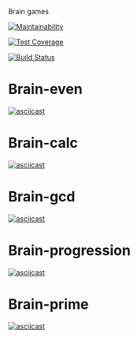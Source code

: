 Brain games

[![Maintainability](https://api.codeclimate.com/v1/badges/a99a88d28ad37a79dbf6/maintainability)](https://codeclimate.com/github/nzleonid/project-lvl1-s400/progress/maintainability)

[![Test Coverage](https://api.codeclimate.com/v1/badges/a99a88d28ad37a79dbf6/test_coverage)](https://codeclimate.com/github/nzleonid/project-lvl1-s400/progress/coverage)

[![Build Status](https://travis-ci.org/nzleonid/project-lvl1-s400.svg?branch=master)](https://travis-ci.org/nzleonid/project-lvl1-s400)

# Brain-even
[![asciicast](https://asciinema.org/a/FzPLLMjFj9bwSrL2hOY5EiIq7.svg)](https://asciinema.org/a/FzPLLMjFj9bwSrL2hOY5EiIq7)
# Brain-calc
[![asciicast](https://asciinema.org/a/COm5ckvxRWn9qfEVOFh2Sz4KA.svg)](https://asciinema.org/a/COm5ckvxRWn9qfEVOFh2Sz4KA)
# Brain-gcd
[![asciicast](https://asciinema.org/a/utB2pI61ywgbu6iJ0udlPhWKm.svg)](https://asciinema.org/a/utB2pI61ywgbu6iJ0udlPhWKm)
# Brain-progression
[![asciicast](https://asciinema.org/a/wykLeeBBMcuYEa9jfR1kjZDlZ.svg)](https://asciinema.org/a/wykLeeBBMcuYEa9jfR1kjZDlZ)
# Brain-prime
[![asciicast](https://asciinema.org/a/1qGmAQB38tJhCZKOIDazynD6f.svg)](https://asciinema.org/a/1qGmAQB38tJhCZKOIDazynD6f)
